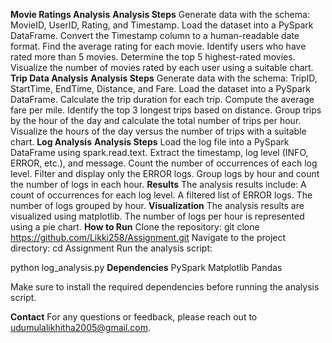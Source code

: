 **Movie Ratings Analysis**
**Analysis Steps**
Generate data with the schema: MovieID, UserID, Rating, and Timestamp.
Load the dataset into a PySpark DataFrame.
Convert the Timestamp column to a human-readable date format.
Find the average rating for each movie.
Identify users who have rated more than 5 movies.
Determine the top 5 highest-rated movies.
Visualize the number of movies rated by each user using a suitable chart.
**Trip Data Analysis**
**Analysis Steps**
Generate data with the schema: TripID, StartTime, EndTime, Distance, and Fare.
Load the dataset into a PySpark DataFrame.
Calculate the trip duration for each trip.
Compute the average fare per mile.
Identify the top 3 longest trips based on distance.
Group trips by the hour of the day and calculate the total number of trips per hour.
Visualize the hours of the day versus the number of trips with a suitable chart.
**Log Analysis**
**Analysis Steps**
Load the log file into a PySpark DataFrame using spark.read.text.
Extract the timestamp, log level (INFO, ERROR, etc.), and message.
Count the number of occurrences of each log level.
Filter and display only the ERROR logs.
Group logs by hour and count the number of logs in each hour.
**Results**
The analysis results include:
A count of occurrences for each log level.
A filtered list of ERROR logs.
The number of logs grouped by hour.
**Visualization**
The analysis results are visualized using matplotlib. The number of logs per hour is represented using a pie chart.
**How to Run**
Clone the repository:
git clone https://github.com/Likki258/Assignment.git
Navigate to the project directory:
cd Assignment
Run the analysis script:

python log_analysis.py
**Dependencies**
PySpark
Matplotlib
Pandas

Make sure to install the required dependencies before running the analysis script.

**Contact**
For any questions or feedback, please reach out to udumulalikhitha2005@gmail.com.

